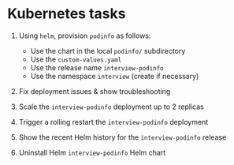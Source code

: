 # Kubernetes tasks

1. Using `helm`, provision `podinfo` as follows:

   - Use the chart in the local `podinfo/` subdirectory
   - Use the `custom-values.yaml`
   - Use the release name `interview-podinfo`
   - Use the namespace `interview` (create if necessary)

2. Fix deployment issues & show troubleshooting
3. Scale the `interview-podinfo` deployment up to 2 replicas
4. Trigger a rolling restart the `interview-podinfo` deployment
5. Show the recent Helm history for the `interview-podinfo` release
6. Uninstall Helm `interview-podinfo` Helm chart

